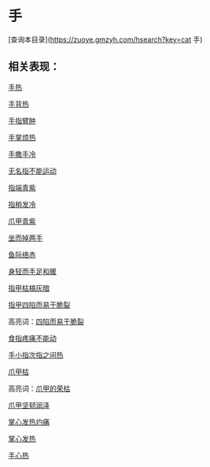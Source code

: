 # 手
[查询本目录](https://zuoye.gmzyh.com/hsearch?key=cat 手)

## 相关表现：

[手热](https://zuoye.gmzyh.com/search?key=手热)
[手背热](https://zuoye.gmzyh.com/search?key=手背热)
[手指臂肿](https://zuoye.gmzyh.com/search?key=手指臂肿)
[手掌烦热](https://zuoye.gmzyh.com/search?key=手掌烦热)
[手撒手冷](https://zuoye.gmzyh.com/search?key=手撒手冷)
[无名指不能运动](https://zuoye.gmzyh.com/search?key=无名指不能运动)
[指端青紫](https://zuoye.gmzyh.com/search?key=指端青紫)
[指梢发冷](https://zuoye.gmzyh.com/search?key=指梢发冷)
[爪甲青紫](https://zuoye.gmzyh.com/search?key=爪甲青紫)
[坐而掉两手](https://zuoye.gmzyh.com/search?key=坐而掉两手)
[鱼际络赤](https://zuoye.gmzyh.com/search?key=鱼际络赤)
[身轻而手足和暖](https://zuoye.gmzyh.com/search?key=身轻而手足和暖)
[指甲枯槁灰暗](https://zuoye.gmzyh.com/search?key=指甲枯槁灰暗)
[指甲四陷而易于脆裂](https://zuoye.gmzyh.com/search?key=指甲四陷而易于脆裂)
高亮词：[四陷而易于脆裂](https://zuoye.gmzyh.com/search?key=四陷而易于脆裂)  
[食指疼痛不能动](https://zuoye.gmzyh.com/search?key=食指疼痛不能动)
[手小指次指之间热](https://zuoye.gmzyh.com/search?key=手小指次指之间热)
[爪甲枯](https://zuoye.gmzyh.com/search?key=爪甲枯)
高亮词：[爪甲的荣枯](https://zuoye.gmzyh.com/search?key=爪甲的荣枯)  
[爪甲坚韧润泽](https://zuoye.gmzyh.com/search?key=爪甲坚韧润泽)
[掌心发热灼痛](https://zuoye.gmzyh.com/search?key=掌心发热灼痛)
[掌心发热](https://zuoye.gmzyh.com/search?key=掌心发热)
[手心热](https://zuoye.gmzyh.com/search?key=手心热)